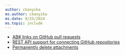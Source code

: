 ```yaml
---
author: ckanyika
ms.author: ckanyika
ms.date: 9/25/2024
ms.topic: include
---
```


- [AB# links on GitHub pull requests](#ab-links-on-github-pull-requests)
- [REST API support for connecting GitHub repositories](#rest-api-support-for-connecting-github-repositories)
- [Permanently delete attachments](#permanently-delete-attachments)
